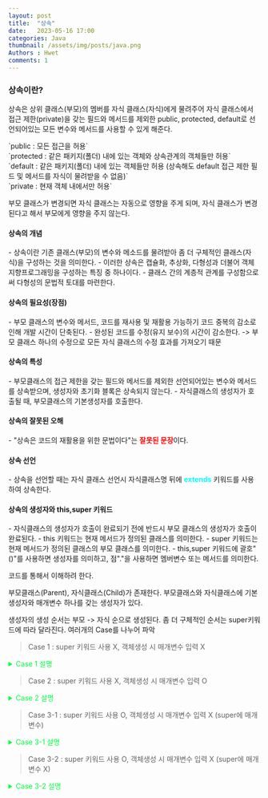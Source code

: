 ```yaml
---
layout: post
title:  "상속"
date:   2023-05-16 17:00
categories: Java
thumbnail: /assets/img/posts/java.png
Authors : Hwet
comments: 1
---
```


<h3>상속이란?</h3>
<p>상속은 상위 클래스(부모)의 멤버를 자식 클래스(자식)에게 물려주어 자식 클래스에서 접근 제한(private)을 갖는 
필드와 메서드를 제외한 public, protected, default로 선언되어있는 모든 변수와 메서드를 사용할 수 있게 해준다.</p>
`public : 모든 접근을 허용`<br>
`protected : 같은 패키지(폴더) 내에 있는 객체와 상속관계의 객체들만 허용`<br>
`default : 같은 패키지(폴더) 내에 있는 객체들만 허용 (상속해도 default 접근 제한 필드 및 메서드를 자식이 물려받을 수 없음)`<br>
`private : 현재 객체 내에서만 허용`

<p>부모 클래스가 변경되면 자식 클래스는 자동으로 영향을 주게 되며, 자식 클래스가 변경된다고 해서 부모에게 영향을 주지 않는다.</p>

<h4>상속의 개념</h4>
- 상속이란 기존 클래스(부모)의 변수와 메소드를 물려받아 좀 더 구체적인 클래스(자식)을 구성하는 것을 의미한다.
- 이러한 상속은 캡슐화, 추상화, 다형성과 더불어 객체지향프로그래밍을 구성하는 특징 중 하나이다.
- 클래스 간의 계층적 관계를 구성함으로써 다형성의 문법적 토대를 마련한다.

<h4>상속의 필요성(장점)</h4>
- 부모 클래스의 변수와 메서드, 코드를 재사용 및 재활용 가능하기 코드 중복의 감소로 인해 개발 시간이 단축된다.
- 완성된 코드를 수정(유지 보수)의 시간이 감소한다. -> 부모 클래스 하나의 수정으로 모든 자식 클래스의 수정 효과를 가져오기 때문

<h4>상속의 특성</h4>
- 부모클래스의 접근 제한을 갖는 필드와 메서드를 제외한 선언되어있는 변수와 메서드를 상속받으며, 생성자와 초기화 블록은 상속되지 않는다.
- 자식클래스의 생성자가 호출될 때, 부모클래스의 기본생성자를 호출한다.


<h4>상속의 잘못된 오해</h4>
- "상속은 코드의 재활용을 위한 문법이다"는 <strong style="color:red">잘못된 문장</strong>이다.

<h4>상속 선언</h4>
- 상속을 선언할 때는 자식 클래스 선언시 자식클래스명 뒤에 <strong style="color:#00FFFF">extends</strong> 키워드를 사용하여 상속한다. 

<h4>상속의 생성자와 this,super 키워드</h4>
- 자식클래스의 생성자가 호출이 완료되기 전에 반드시 부모 클래스의 생성자가 호출이 완료된다.
- this 키워드는 현재 메서드가 정의된 클래스를 의미한다.
- super 키워드는 현재 메서드가 정의된 클래스의 부모 클래스를 의미한다.
- this,super 키워드에 괄호"()"를 사용하면 생성자를 의미하고, 점"."을 사용하면 멤버변수 또는 메서드를 의미한다. 


<p>코드를 통해서 이해하려 한다. </p>
<p>부모클래스(Parent), 자식클래스(Child)가 존재한다. 부모클래스와 자식클래스에 기본생성자와 매개변수 하나를 갖는 생성자가 있다.</p>
<p>생성자의 생성 순서는 부모 -> 자식 순으로 생성된다. 좀 더 구체적인 순서는 super키워드에 따라 달라진다. 여러개의 Case를 나누어 파악</p>

> Case 1 : super 키워드 사용 X, 객체생성 시 매개변수 입력 X
<p><details>
<summary style="color:#00FF40;">Case 1 설명</summary>

{% highlight java %}
// 부모 클래스 
public class Parent {
	public String nation;
	
	public Parent() {		// 기본생성자
		this("나라"); // 부모 생성자중 String 매개변수 하나의 생성자를 불러온다 (존재한다는 가정하에 -> 없으면 에러)
		System.out.println("부모 기본생성자");
	}
	
	public Parent(String nation) {
		this.nation = nation;
		System.out.println("부모 매개변수 : " + nation);
	}
}

// 자식 클래스
public class Child extends Parent{
    public String name;

    public Child() {
        this("이름"); // 자식 생성자중 String 매개변수 하나의 생성자를 불러온다 (존재한다는 가정하에 -> 없으면 에러)
        // nation = "생성";     // 에러 X -> 부모 생성자를 먼저 불러왔기 때문에 부모 클래스의 객체 사용가능 
        System.out.println("자식 기본생성자");
    }

    public Child(String name) {
        this.name = name;
        System.out.println("자식 매개변수 : " + name);
    }

    public static void main(String[] args) {
        Child child = new Child();
        // System.out.println(child.nation);    // "생성"이 출력됨
    }
}
{% endhighlight %}
<blockquote> 출력 결과
<div>
부모 매개변수 : 나라<br>
부모 기본생성자<br>
자식 매개변수 : 이름<br>
자식 기본생성자</div>
</blockquote>

<h5>생성자의 생성완료 순서 </h5>
<p><strong style="color:#00FFFF">부모매개변수 -> 부모기본 -> 자식매개변수 -> 자식기본</strong> 순으로 생성자의 생성이 완료된다. </p>
<h5>흐름도(Debug로 체크)</h5>
<p>Child child = new Child() => (자식) 기본생성자 실행 => (자식) this키워드로 매개변수생성자 실행 => (자식) 매개변수생성자에서 자동생성된(생략되어있는) 부모의 기본생성자 코드 
=> (부모) 기본생성자 실행 => (부모) 기본생성자 this 키워드 => (부모) 매개변수생성자 전체실행(코드종료) => (부모) 기본생성자 출력코드 (코드종료)=> (자식) 매개변수생성자 실행코드(코드종료) 
=> (자식) 기본생성자 출력코드</p>

</details></p>

> Case 2 : super 키워드 사용 X, 객체생성 시 매개변수 입력 O
<p><details>
<summary style="color:#00FF40;">Case 2 설명</summary>

{% highlight java %}
// 부모 클래스 
public class Parent {
	public String nation;
	
	public Parent() {		// 기본생성자
		this("나라"); // 부모 생성자중 String 매개변수 하나의 생성자를 불러온다 (존재한다는 가정하에 -> 없으면 에러)
		System.out.println("부모 기본생성자");
	}
	
	public Parent(String nation) {
		this.nation = nation;
		System.out.println("부모 매개변수 : " + nation);
	}
}

// 자식 클래스
public class Child extends Parent{
    public String name;

    public Child() {
        this("이름"); // 자식 생성자중 String 매개변수 하나의 생성자를 불러온다 (존재한다는 가정하에 -> 없으면 에러)
        System.out.println("자식 기본생성자");
    }

    public Child(String name) {
        this.name = name;
        System.out.println("자식 매개변수 : " + name);
    }

    public static void main(String[] args) {
        Child child = new Child("변수");
    }
}
{% endhighlight %}
<blockquote> 출력 결과
<div>
부모 매개변수 : 나라<br>
부모 기본생성자<br>
자식 매개변수 : 변수</div>
</blockquote>

<h5>생성자의 생성완료 순서 </h5>
<p><strong style="color:#00FFFF">부모매개변수 -> 부모기본 -> 자식매개변수</strong> 순으로 생성자의 생성이 완료된다. </p>
<h5>흐름도</h5>
<p>Debug모드로 직접 해보자</p>

</details></p>

> Case 3-1 : super 키워드 사용 O, 객체생성 시 매개변수 입력 X (super에 매개변수)
<p><details>
<summary style="color:#00FF40;">Case 3-1 설명</summary>

{% highlight java %}
// 부모 클래스 
public class Parent {
	public String nation;
	
	public Parent() {		// 기본생성자
		this("나라"); // 부모 생성자중 String 매개변수 하나의 생성자를 불러온다 (존재한다는 가정하에 -> 없으면 에러)
		System.out.println("부모 기본생성자");
	}
	
	public Parent(String nation) {
		this.nation = nation;
		System.out.println("부모 매개변수 : " + nation);
	}
}

// 자식 클래스
public class Child extends Parent{
    public String name;

    public Child() {
        this("이름"); // 자식 생성자중 String 매개변수 하나의 생성자를 불러온다 (존재한다는 가정하에 -> 없으면 에러)
        System.out.println("자식 기본생성자");
    }

    public Child(String name) {
        super(name);
        this.name = name;
        System.out.println("자식 매개변수 : " + name);
    }

    public static void main(String[] args) {
        Child child = new Child();
    }
}
{% endhighlight %}
<blockquote> 출력 결과
<div>
부모 매개변수 : 변수<br>
자식 매개변수 : 이름<br>
자식 기본생성자</div>
</blockquote>

<h5>생성자의 생성완료 순서 </h5>
<p><strong style="color:#00FFFF">부모매개변수 -> 자식매개변수 -> 자식기본</strong> 순으로 생성자의 생성이 완료된다. </p>
<h5>흐름도</h5>
<p>Debug모드로 직접 해보자</p>

</details></p>


> Case 3-2 : super 키워드 사용 O, 객체생성 시 매개변수 입력 X (super에 매개변수 X)
<p><details>
<summary style="color:#00FF40;">Case 3-2 설명</summary>

{% highlight java %}
// 부모 클래스
public class Parent {
public String nation;

	public Parent() {		// 기본생성자
		this("나라"); // 부모 생성자중 String 매개변수 하나의 생성자를 불러온다 (존재한다는 가정하에 -> 없으면 에러)
		System.out.println("부모 기본생성자");
	}
	
	public Parent(String nation) {
		this.nation = nation;
		System.out.println("부모 매개변수 : " + nation);
	}
}

// 자식 클래스
public class Child extends Parent{
public String name;

    public Child() {
        this("이름"); // 자식 생성자중 String 매개변수 하나의 생성자를 불러온다 (존재한다는 가정하에 -> 없으면 에러)
        System.out.println("자식 기본생성자");
    }

    public Child(String name) {
        super();
        this.name = name;
        System.out.println("자식 매개변수 : " + name);
    }

    public static void main(String[] args) {
        Child child = new Child();
    }
}
{% endhighlight %}
<blockquote> 출력 결과
<div>
부모 매개변수 : 나라<br>
부모 기본생성자<br>
자식 매개변수 : 이름<br>
자식 기본생성자</div>
</blockquote>

<h5>생성자의 생성완료 순서 </h5>
<p><strong style="color:#00FFFF">부모매개변수 -> 부모기본 -> 자식매개변수 -> 자식기본</strong> 순으로 생성자의 생성이 완료된다. </p>
<h5>흐름도</h5>
<p>Debug모드로 직접 해보자</p>

</details></p>
